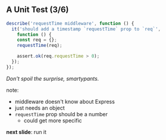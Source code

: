 ## A Unit Test (3/6)

```js
describe('requestTime middleware', function () {
  it('should add a timestamp `requestTime` prop to `req`',
    function () {
    const req = {};
    requestTime(req);

    assert.ok(req.requestTime > 0);
  });
});
```

*Don't spoil the surprise, smartypants.*
<!-- .element: class="fragment" -->

note:

- middleware doesn't know about Express
- just needs an object
- `requestTime` prop should be a number
  - could get more specific

**next slide**: run it
